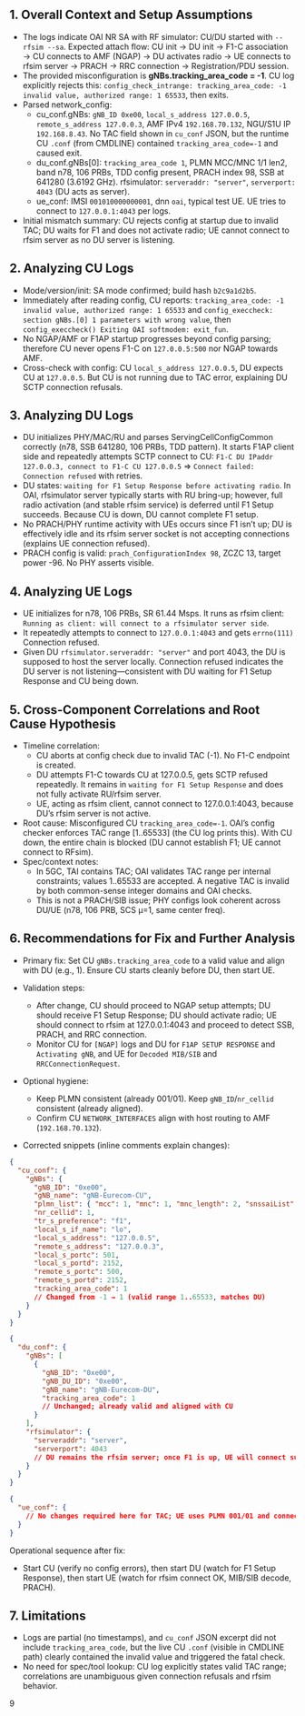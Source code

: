 ## 1. Overall Context and Setup Assumptions

- The logs indicate OAI NR SA with RF simulator: CU/DU started with `--rfsim --sa`. Expected attach flow: CU init → DU init → F1-C association → CU connects to AMF (NGAP) → DU activates radio → UE connects to rfsim server → PRACH → RRC connection → Registration/PDU session.
- The provided misconfiguration is **gNBs.tracking_area_code = -1**. CU log explicitly rejects this: `config_check_intrange: tracking_area_code: -1 invalid value, authorized range: 1 65533`, then exits.
- Parsed network_config:
  - cu_conf.gNBs: `gNB_ID 0xe00`, `local_s_address 127.0.0.5`, `remote_s_address 127.0.0.3`, AMF IPv4 `192.168.70.132`, NGU/S1U IP `192.168.8.43`. No TAC field shown in `cu_conf` JSON, but the runtime CU `.conf` (from CMDLINE) contained `tracking_area_code=-1` and caused exit.
  - du_conf.gNBs[0]: `tracking_area_code 1`, PLMN MCC/MNC 1/1 len2, band n78, 106 PRBs, TDD config present, PRACH index 98, SSB at 641280 (3.6192 GHz). rfsimulator: `serveraddr: "server"`, `serverport: 4043` (DU acts as server).
  - ue_conf: IMSI `001010000000001`, dnn `oai`, typical test UE. UE tries to connect to `127.0.0.1:4043` per logs.
- Initial mismatch summary: CU rejects config at startup due to invalid TAC; DU waits for F1 and does not activate radio; UE cannot connect to rfsim server as no DU server is listening.

## 2. Analyzing CU Logs

- Mode/version/init: SA mode confirmed; build hash `b2c9a1d2b5`.
- Immediately after reading config, CU reports: `tracking_area_code: -1 invalid value, authorized range: 1 65533` and `config_execcheck: section gNBs.[0] 1 parameters with wrong value`, then `config_execcheck() Exiting OAI softmodem: exit_fun`.
- No NGAP/AMF or F1AP startup progresses beyond config parsing; therefore CU never opens F1-C on `127.0.0.5:500` nor NGAP towards AMF.
- Cross-check with config: CU `local_s_address 127.0.0.5`, DU expects CU at `127.0.0.5`. But CU is not running due to TAC error, explaining DU SCTP connection refusals.

## 3. Analyzing DU Logs

- DU initializes PHY/MAC/RU and parses ServingCellConfigCommon correctly (n78, SSB 641280, 106 PRBs, TDD pattern). It starts F1AP client side and repeatedly attempts SCTP connect to CU: `F1-C DU IPaddr 127.0.0.3, connect to F1-C CU 127.0.0.5` ⇒ `Connect failed: Connection refused` with retries.
- DU states: `waiting for F1 Setup Response before activating radio`. In OAI, rfsimulator server typically starts with RU bring-up; however, full radio activation (and stable rfsim service) is deferred until F1 Setup succeeds. Because CU is down, DU cannot complete F1 setup.
- No PRACH/PHY runtime activity with UEs occurs since F1 isn’t up; DU is effectively idle and its rfsim server socket is not accepting connections (explains UE connection refused).
- PRACH config is valid: `prach_ConfigurationIndex 98`, ZCZC 13, target power -96. No PHY asserts visible.

## 4. Analyzing UE Logs

- UE initializes for n78, 106 PRBs, SR 61.44 Msps. It runs as rfsim client: `Running as client: will connect to a rfsimulator server side`.
- It repeatedly attempts to connect to `127.0.0.1:4043` and gets `errno(111)` Connection refused.
- Given DU `rfsimulator.serveraddr: "server"` and port 4043, the DU is supposed to host the server locally. Connection refused indicates the DU server is not listening—consistent with DU waiting for F1 Setup Response and CU being down.

## 5. Cross-Component Correlations and Root Cause Hypothesis

- Timeline correlation:
  - CU aborts at config check due to invalid TAC (-1). No F1-C endpoint is created.
  - DU attempts F1-C towards CU at 127.0.0.5, gets SCTP refused repeatedly. It remains in `waiting for F1 Setup Response` and does not fully activate RU/rfsim server.
  - UE, acting as rfsim client, cannot connect to 127.0.0.1:4043, because DU’s rfsim server is not active.
- Root cause: Misconfigured CU `tracking_area_code=-1`. OAI’s config checker enforces TAC range [1..65533] (the CU log prints this). With CU down, the entire chain is blocked (DU cannot establish F1; UE cannot connect to RFsim).
- Spec/context notes:
  - In 5GC, TAI contains TAC; OAI validates TAC range per internal constraints; values 1..65533 are accepted. A negative TAC is invalid by both common-sense integer domains and OAI checks.
  - This is not a PRACH/SIB issue; PHY configs look coherent across DU/UE (n78, 106 PRB, SCS µ=1, same center freq).

## 6. Recommendations for Fix and Further Analysis

- Primary fix: Set CU `gNBs.tracking_area_code` to a valid value and align with DU (e.g., 1). Ensure CU starts cleanly before DU, then start UE.
- Validation steps:
  - After change, CU should proceed to NGAP setup attempts; DU should receive F1 Setup Response; DU should activate radio; UE should connect to rfsim at 127.0.0.1:4043 and proceed to detect SSB, PRACH, and RRC connection.
  - Monitor CU for `[NGAP]` logs and DU for `F1AP SETUP RESPONSE` and `Activating gNB`, and UE for `Decoded MIB/SIB` and `RRCConnectionRequest`.
- Optional hygiene:
  - Keep PLMN consistent (already 001/01). Keep `gNB_ID`/`nr_cellid` consistent (already aligned).
  - Confirm CU `NETWORK_INTERFACES` align with host routing to AMF (`192.168.70.132`).

- Corrected snippets (inline comments explain changes):

```json
{
  "cu_conf": {
    "gNBs": {
      "gNB_ID": "0xe00",
      "gNB_name": "gNB-Eurecom-CU",
      "plmn_list": { "mcc": 1, "mnc": 1, "mnc_length": 2, "snssaiList": { "sst": 1 } },
      "nr_cellid": 1,
      "tr_s_preference": "f1",
      "local_s_if_name": "lo",
      "local_s_address": "127.0.0.5",
      "remote_s_address": "127.0.0.3",
      "local_s_portc": 501,
      "local_s_portd": 2152,
      "remote_s_portc": 500,
      "remote_s_portd": 2152,
      "tracking_area_code": 1
      // Changed from -1 → 1 (valid range 1..65533, matches DU)
    }
  }
}
```

```json
{
  "du_conf": {
    "gNBs": [
      {
        "gNB_ID": "0xe00",
        "gNB_DU_ID": "0xe00",
        "gNB_name": "gNB-Eurecom-DU",
        "tracking_area_code": 1
        // Unchanged; already valid and aligned with CU
      }
    ],
    "rfsimulator": {
      "serveraddr": "server",
      "serverport": 4043
      // DU remains the rfsim server; once F1 is up, UE will connect successfully
    }
  }
}
```

```json
{
  "ue_conf": {
    // No changes required here for TAC; UE uses PLMN 001/01 and connects to rfsim on 127.0.0.1:4043 by default
  }
}
```

Operational sequence after fix:
- Start CU (verify no config errors), then start DU (watch for F1 Setup Response), then start UE (watch for rfsim connect OK, MIB/SIB decode, PRACH).

## 7. Limitations

- Logs are partial (no timestamps), and `cu_conf` JSON excerpt did not include `tracking_area_code`, but the live CU `.conf` (visible in CMDLINE path) clearly contained the invalid value and triggered the fatal check.
- No need for spec/tool lookup: CU log explicitly states valid TAC range; correlations are unambiguous given connection refusals and rfsim behavior.

9